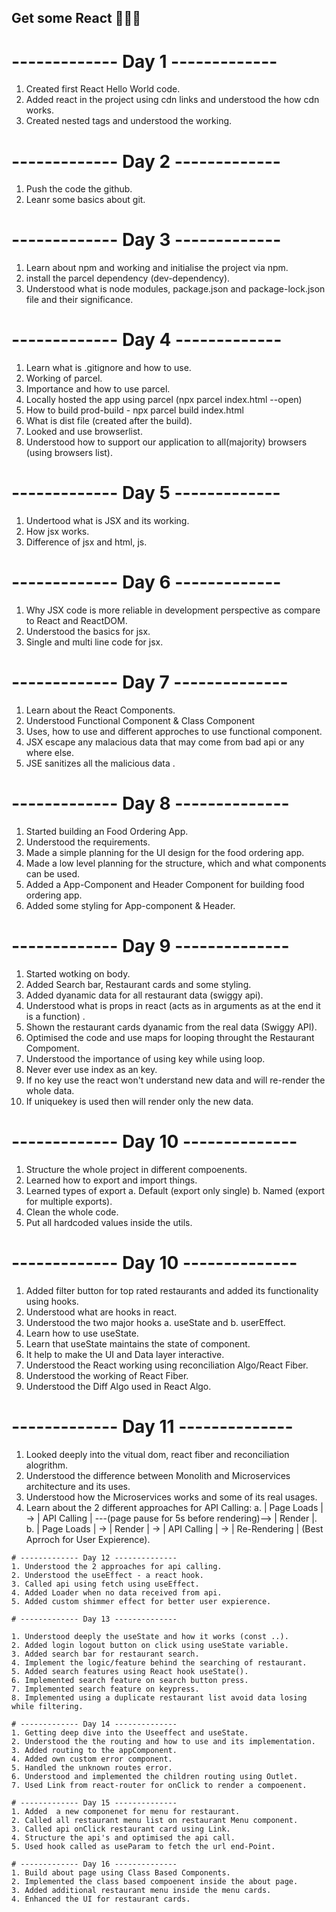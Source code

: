 ## Get some React 🚀👩‍🚀

# ------------- Day 1 -------------
 1. Created first React Hello World code.
 2. Added react in the project using cdn links and understood the how cdn works.
 3. Created nested tags and understood the working.

# ------------- Day 2 -------------
 1. Push the code the github.
 2. Leanr some basics about git.

# ------------- Day 3 -------------
 1. Learn about npm and working and initialise the project via npm.
 2. install the parcel dependency (dev-dependency).
 3. Understood what is node modules,  package.json and package-lock.json file and their significance.

# ------------- Day 4 -------------
 1. Learn what is .gitignore and how to use.
 2. Working of parcel.
 3. Importance and how to use parcel.
 4. Locally hosted the app using parcel (npx parcel index.html --open)
 5. How to build prod-build - npx parcel build index.html
 6. What is dist file (created after the build).
 7. Looked and use browserlist. 
 8. Understood how to support our application to all(majority) browsers (using browsers list).


 # ------------- Day 5 -------------
 1. Undertood what is JSX and its working.
 2. How jsx works.
 3. Difference of jsx and html, js.

 # ------------- Day 6 -------------
 1. Why JSX code is more reliable in development perspective as compare to React and ReactDOM.
 2. Understood the basics for jsx.
 3. Single and multi line code for jsx.

  # ------------- Day 7 --------------
  1. Learn about the React Components.
  2. Understood Functional Component & Class Component
  3. Uses, how to use and different approches to use functional component.
  4. JSX escape any malacious data that may come from bad api or any where else.
  5. JSE sanitizes all the malicious data .

  # ------------- Day 8 --------------
  1. Started building an Food Ordering App.
  2. Understood the requirements.
  3. Made a simple planning for the UI design for the food ordering app.
  4. Made a low level planning for the structure, which and what components can be used.
  5. Added a App-Component and Header Component for building food ordering app.
  6. Added some styling for App-component & Header.

  # ------------- Day 9 --------------
  1. Started wotking on body.
  2. Added Search bar, Restaurant cards and some styling.
  3. Added dyanamic data for all restaurant data (swiggy api).
  4. Understood what is props in react (acts as in arguments as at the end it is a function) .
  5. Shown the restaurant cards dyanamic from the real data (Swiggy API).
  6. Optimised the code and use maps for looping throught the Restaurant Compoment.
  7. Understood the importance of using key while using loop.
  8. Never ever use index as an key.
  9. If no key use the react won't understand new data and will re-render the whole data.
  10. If uniquekey is used then will render only the new data.

   # ------------- Day 10 --------------
   1. Structure the whole project in different compoenents.
   2. Learned how to export and import things.
   3. Learned types of export a. Default (export only single) b. Named (export for multiple exports).
   4. Clean the whole code.
   5. Put all hardcoded values inside the utils.
   
   # ------------- Day 10 --------------
   1. Added filter button for top rated restaurants and added its functionality using hooks.
   2. Understood what are hooks in react.
   3. Understood the two major hooks a. useState and b. userEffect.
   4. Learn how to use useState.
   4. Learn that useState maintains the state of component.
   5. It help to make the UI and Data layer interactive.
   6. Understood the React working using reconciliation Algo/React Fiber.
   7. Understood the working of React Fiber.
   8. Understood the Diff Algo used in React Algo.

   # ------------- Day 11 --------------
   1. Looked deeply into the vitual dom, react fiber and reconciliation alogrithm.
   2. Understood the difference between Monolith and Microservices architecture and its uses.
   3. Understood how the Microservices works and some of its real usages.
   4. Learn about the 2 different approaches for API Calling:
        a. | Page Loads | -> | API Calling | ---(page pause for 5s before rendering)--> | Render |.
        b. | Page Loads | -> | Render | -> | API Calling | -> | Re-Rendering |  (Best Aprroch for User Expierence).

    # ------------- Day 12 --------------
    1. Understood the 2 approaches for api calling.
    2. Understood the useEffect - a react hook.
    3. Called api using fetch using useEffect.
    4. Added Loader when no data received from api.
    5. Added custom shimmer effect for better user expierence.

    # ------------- Day 13 --------------

    1. Understood deeply the useState and how it works (const ..).
    2. Added login logout button on click using useState variable.
    3. Added search bar for restaurant search.
    4. Implement the logic/feature behind the searching of restaurant.
    5. Added search features using React hook useState().
    6. Implemented search feature on search button press.
    7. Implemented search feature on keypress.
    8. Implemented using a duplicate restaurant list avoid data losing while filtering.

    # ------------- Day 14 --------------
    1. Getting deep dive into the Useeffect and useState.
    2. Understood the the routing and how to use and its implementation.
    3. Added routing to the appComponent.
    4. Added own custom error component.
    5. Handled the unknown routes error.
    6. Understood and implemented the children routing using Outlet.
    7. Used Link from react-router for onClick to render a compoenent.

    # ------------- Day 15 --------------
    1. Added  a new componenet for menu for restaurant.
    2. Called all restaurant menu list on restaurant Menu component.
    3. Called api onClick restaurant card using Link.
    4. Structure the api's and optimised the api call.
    5. Used hook called as useParam to fetch the url end-Point.

    # ------------- Day 16 --------------
    1. Build about page using Class Based Components.
    2. Implemented the class based compoenent inside the about page.
    3. Added additional restaurant menu inside the menu cards.
    4. Enhanced the UI for restaurant cards.
 
